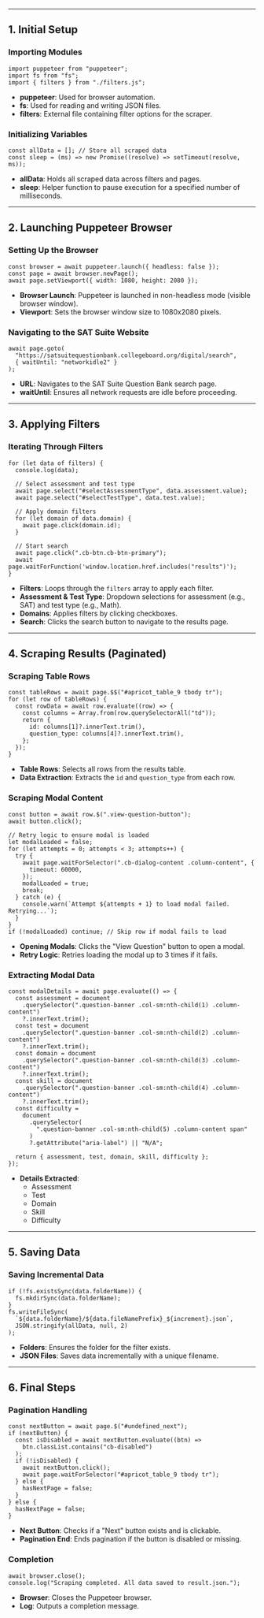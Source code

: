 

* * *

1\. Initial Setup
-----------------

### Importing Modules

    import puppeteer from "puppeteer";
    import fs from "fs";
    import { filters } from "./filters.js";
    

*   **puppeteer**: Used for browser automation.
*   **fs**: Used for reading and writing JSON files.
*   **filters**: External file containing filter options for the scraper.

### Initializing Variables

    const allData = []; // Store all scraped data
    const sleep = (ms) => new Promise((resolve) => setTimeout(resolve, ms));
    

*   **allData**: Holds all scraped data across filters and pages.
*   **sleep**: Helper function to pause execution for a specified number of milliseconds.

* * *

2\. Launching Puppeteer Browser
-------------------------------

### Setting Up the Browser

    const browser = await puppeteer.launch({ headless: false });
    const page = await browser.newPage();
    await page.setViewport({ width: 1080, height: 2080 });
    

*   **Browser Launch**: Puppeteer is launched in non-headless mode (visible browser window).
*   **Viewport**: Sets the browser window size to 1080x2080 pixels.

### Navigating to the SAT Suite Website

    await page.goto(
      "https://satsuitequestionbank.collegeboard.org/digital/search",
      { waitUntil: "networkidle2" }
    );
    

*   **URL**: Navigates to the SAT Suite Question Bank search page.
*   **waitUntil**: Ensures all network requests are idle before proceeding.

* * *

3\. Applying Filters
--------------------

### Iterating Through Filters

    for (let data of filters) {
      console.log(data);
      
      // Select assessment and test type
      await page.select("#selectAssessmentType", data.assessment.value);
      await page.select("#selectTestType", data.test.value);
    
      // Apply domain filters
      for (let domain of data.domain) {
        await page.click(domain.id);
      }
    
      // Start search
      await page.click(".cb-btn.cb-btn-primary");
      await page.waitForFunction('window.location.href.includes("results")');
    }
    

*   **Filters**: Loops through the `filters` array to apply each filter.
*   **Assessment & Test Type**: Dropdown selections for assessment (e.g., SAT) and test type (e.g., Math).
*   **Domains**: Applies filters by clicking checkboxes.
*   **Search**: Clicks the search button to navigate to the results page.

* * *

4\. Scraping Results (Paginated)
--------------------------------

### Scraping Table Rows

    const tableRows = await page.$$("#apricot_table_9 tbody tr");
    for (let row of tableRows) {
      const rowData = await row.evaluate((row) => {
        const columns = Array.from(row.querySelectorAll("td"));
        return {
          id: columns[1]?.innerText.trim(),
          question_type: columns[4]?.innerText.trim(),
        };
      });
    }
    

*   **Table Rows**: Selects all rows from the results table.
*   **Data Extraction**: Extracts the `id` and `question_type` from each row.

### Scraping Modal Content

    const button = await row.$(".view-question-button");
    await button.click();
    
    // Retry logic to ensure modal is loaded
    let modalLoaded = false;
    for (let attempts = 0; attempts < 3; attempts++) {
      try {
        await page.waitForSelector(".cb-dialog-content .column-content", {
          timeout: 60000,
        });
        modalLoaded = true;
        break;
      } catch (e) {
        console.warn(`Attempt ${attempts + 1} to load modal failed. Retrying...`);
      }
    }
    if (!modalLoaded) continue; // Skip row if modal fails to load
    

*   **Opening Modals**: Clicks the "View Question" button to open a modal.
*   **Retry Logic**: Retries loading the modal up to 3 times if it fails.

### Extracting Modal Data

    const modalDetails = await page.evaluate(() => {
      const assessment = document
        .querySelector(".question-banner .col-sm:nth-child(1) .column-content")
        ?.innerText.trim();
      const test = document
        .querySelector(".question-banner .col-sm:nth-child(2) .column-content")
        ?.innerText.trim();
      const domain = document
        .querySelector(".question-banner .col-sm:nth-child(3) .column-content")
        ?.innerText.trim();
      const skill = document
        .querySelector(".question-banner .col-sm:nth-child(4) .column-content")
        ?.innerText.trim();
      const difficulty =
        document
          .querySelector(
            ".question-banner .col-sm:nth-child(5) .column-content span"
          )
          ?.getAttribute("aria-label") || "N/A";
    
      return { assessment, test, domain, skill, difficulty };
    });
    

*   **Details Extracted**:
    *   Assessment
    *   Test
    *   Domain
    *   Skill
    *   Difficulty

* * *

5\. Saving Data
---------------

### Saving Incremental Data

    if (!fs.existsSync(data.folderName)) {
      fs.mkdirSync(data.folderName);
    }
    fs.writeFileSync(
      `${data.folderName}/${data.fileNamePrefix}_${increment}.json`,
      JSON.stringify(allData, null, 2)
    );
    

*   **Folders**: Ensures the folder for the filter exists.
*   **JSON Files**: Saves data incrementally with a unique filename.

* * *

6\. Final Steps
---------------

### Pagination Handling

    const nextButton = await page.$("#undefined_next");
    if (nextButton) {
      const isDisabled = await nextButton.evaluate((btn) =>
        btn.classList.contains("cb-disabled")
      );
      if (!isDisabled) {
        await nextButton.click();
        await page.waitForSelector("#apricot_table_9 tbody tr");
      } else {
        hasNextPage = false;
      }
    } else {
      hasNextPage = false;
    }
    

*   **Next Button**: Checks if a "Next" button exists and is clickable.
*   **Pagination End**: Ends pagination if the button is disabled or missing.

### Completion

    await browser.close();
    console.log("Scraping completed. All data saved to result.json.");
    

*   **Browser**: Closes the Puppeteer browser.
*   **Log**: Outputs a completion message.
